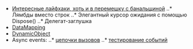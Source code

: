 * [Интересные лайфхаки, хоть и в перемешку с банальщиной](https://habrahabr.ru/post/67991/)
..* Лямбды вместо строк
..* Элегантный курсор ожидания с помощью Dispose()
..* Делегат-заглушка
* [DataMapping](https://habrahabr.ru/post/96170/)
* [DynamicObject](https://habrahabr.ru/post/96988/)
* Async events:
..* [цепочки вызовов](https://habrahabr.ru/post/71410/)
..* [тестирование событий](https://habrahabr.ru/post/71410/)
